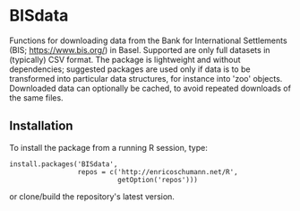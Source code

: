 # BISdata

Functions for downloading data from the Bank for
International Settlements (BIS;
<https://www.bis.org/>) in Basel.
Supported are only full datasets in (typically) CSV
format.  The package is lightweight and without
dependencies; suggested packages are used only if data
is to be transformed into particular data structures,
for instance into 'zoo' objects. Downloaded data can
optionally be cached, to avoid repeated downloads of
the same files.

## Installation

To install the package from a running R session, type:

    install.packages('BISdata',
                     repos = c('http://enricoschumann.net/R',
                               getOption('repos')))


or clone/build the repository's latest version.
